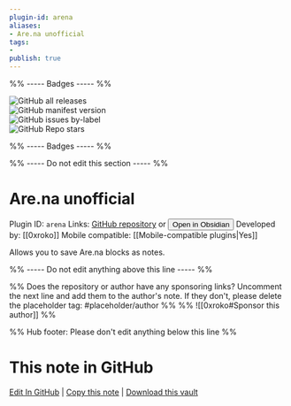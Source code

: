 ```yaml
---
plugin-id: arena
aliases:
- Are.na unofficial
tags: 
- 
publish: true
---
```


%% ----- Badges ----- %%

![GitHub all releases](https://img.shields.io/github/downloads/0xroko/obsidian-arena-plugin/total?color=573E7A&logo=github&style=for-the-badge)   
![GitHub manifest version](https://img.shields.io/github/manifest-json/v/0xroko/obsidian-arena-plugin?color=573E7A&logo=github&style=for-the-badge)   
![GitHub issues by-label](https://img.shields.io/github/issues/0xroko/obsidian-arena-plugin/help%20wanted?color=573E7A&logo=github&style=for-the-badge)   
![GitHub Repo stars](https://img.shields.io/github/stars/0xroko/obsidian-arena-plugin?color=573E7A&logo=github&style=for-the-badge)

%% ----- Badges ----- %%

%% ----- Do not edit this section ----- %%

# Are.na unofficial

Plugin ID: `arena`
Links: [GitHub repository](https://github.com/0xroko/obsidian-arena-plugin) or [<button id=HH>Open in Obsidian</button>](obsidian://show-plugin?id=arena)
Developed by: [[0xroko]]
Mobile compatible: [[Mobile-compatible plugins|Yes]]

Allows you to save Are.na blocks as notes.

%% ----- Do not edit anything above this line ----- %% 

%% Does the repository or author have any sponsoring links? Uncomment the next line and add them to the author's note. If they don't, please delete the placeholder tag: #placeholder/author %%
%% ![[0xroko#Sponsor this author]] %%

%% Hub footer: Please don't edit anything below this line %%

# This note in GitHub

<span class="git-footer">[Edit In GitHub](https://github.dev/obsidian-community/obsidian-hub/blob/main/02%20-%20Community%20Expansions/02.05%20All%20Community%20Expansions/Plugins/arena.md "git-hub-edit-note") | [Copy this note](https://raw.githubusercontent.com/obsidian-community/obsidian-hub/main/02%20-%20Community%20Expansions/02.05%20All%20Community%20Expansions/Plugins/arena.md "git-hub-copy-note") | [Download this vault](https://github.com/obsidian-community/obsidian-hub/archive/refs/heads/main.zip "git-hub-download-vault") </span>
